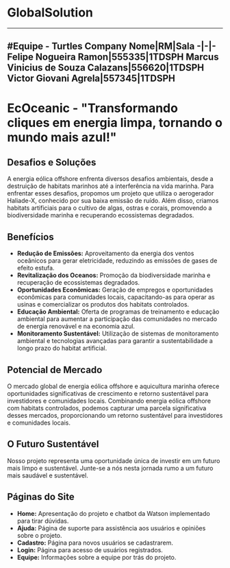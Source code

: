 # GlobalSolution
---
#Equipe - Turtles Company
Nome|RM|Sala
-|-|-
Felipe Nogueira Ramon|555335|1TDSPH
Marcus Vinicius de Souza Calazans|556620|1TDSPH
Victor Giovani Agrela|557345|1TDSPH
---
# EcOceanic - "Transformando cliques em energia limpa, tornando o mundo mais azul!"

## Desafios e Soluções

A energia eólica offshore enfrenta diversos desafios ambientais, desde a destruição de habitats marinhos até a interferência na vida marinha. Para enfrentar esses desafios, propomos um projeto que utiliza o aerogerador Haliade-X, conhecido por sua baixa emissão de ruído. Além disso, criamos habitats artificiais para o cultivo de algas, ostras e corais, promovendo a biodiversidade marinha e recuperando ecossistemas degradados.

## Benefícios

- **Redução de Emissões:** Aproveitamento da energia dos ventos oceânicos para gerar eletricidade, reduzindo as emissões de gases de efeito estufa.
- **Revitalização dos Oceanos:** Promoção da biodiversidade marinha e recuperação de ecossistemas degradados.
- **Oportunidades Econômicas:** Geração de empregos e oportunidades econômicas para comunidades locais, capacitando-as para operar as usinas e comercializar os produtos dos habitats controlados.
- **Educação Ambiental:** Oferta de programas de treinamento e educação ambiental para aumentar a participação das comunidades no mercado de energia renovável e na economia azul.
- **Monitoramento Sustentável:** Utilização de sistemas de monitoramento ambiental e tecnologias avançadas para garantir a sustentabilidade a longo prazo do habitat artificial.

## Potencial de Mercado

O mercado global de energia eólica offshore e aquicultura marinha oferece oportunidades significativas de crescimento e retorno sustentável para investidores e comunidades locais. Combinando energia eólica offshore com habitats controlados, podemos capturar uma parcela significativa desses mercados, proporcionando um retorno sustentável para investidores e comunidades locais.

## O Futuro Sustentável

Nosso projeto representa uma oportunidade única de investir em um futuro mais limpo e sustentável. Junte-se a nós nesta jornada rumo a um futuro mais saudável e sustentável.

## Páginas do Site

- **Home:** Apresentação do projeto e chatbot da Watson implementado para tirar dúvidas.
- **Ajuda:** Página de suporte para assistência aos usuários e opiniões sobre o projeto.
- **Cadastro:** Página para novos usuários se cadastrarem.
- **Login:** Página para acesso de usuários registrados.
- **Equipe:** Informações sobre a equipe por trás do projeto.
